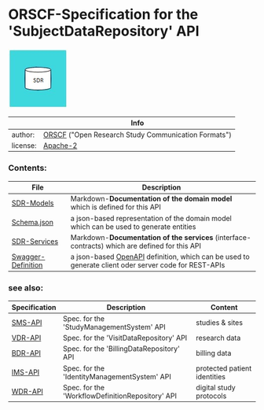 # ORSCF-Specification for the 'SubjectDataRepository' API

![](logo.jpg) 

|          | Info                                                         |
| -------- | ------------------------------------------------------------ |
| author:  | [ORSCF](https://www.orscf.org) ("Open Research Study Communication Formats") |
| license: | [Apache-2](https://choosealicense.com/licenses/apache-2.0/)  |



### Contents:

| File                                           | Description                                                  |
| ---------------------------------------------- | ------------------------------------------------------------ |
| [SDR-Models](./SdrModels.md)                   | Markdown-**Documentation of the domain model** which is defined for this API |
| [Schema.json](./ORSCF-SubjectData.Schema.json) | a json-based representation of the domain model which can be used to generate entities |
| [SDR-Services](./SdrServices.md)               | Markdown-**Documentation of the services** (interface-contracts) which are defined for this API |
| [Swagger-Definition](./swagger.json)           | a json-based [OpenAPI](https://en.wikipedia.org/wiki/OpenAPI_Specification) definition, which can be used to generate client oder server code for REST-APIs |



### see also:

|Specification|Description|Content|
|----|-----------|----|
|[SMS-API](../StudyManagement/readme.md)|Spec. for the 'StudyManagementSystem' API|studies & sites|
|[VDR-API](../VisitData/readme.md)|Spec. for the 'VisitDataRepository' API|research data|
|[BDR-API](../BillingData/readme.md)|Spec. for the 'BillingDataRepository' API|billing data|
|[IMS-API](../IdentityManagement/readme.md)|Spec. for the 'IdentityManagementSystem' API|protected patient identities|
|[WDR-API](../StudyWorkflowDefinition/readme.md)|Spec. for the 'WorkflowDefinitionRepository' API|digital study protocols|
